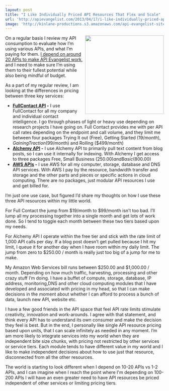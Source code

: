 ```yaml
---
layout: post
title: "I Like Individually Priced API Resources That Flex and Scale"
url: 'http://apievangelist.com/2013/04/17/i-like-individually-priced-api-resources-that-flex-and-scale/'
image: 'http://kinlane-productions.s3.amazonaws.com/api-evangelist-site/blog/person-building-blocks.jpg'
---
```


<img src="https://s3.amazonaws.com/kinlane-productions/person-building-blocks.jpg" alt="" width="250" align="right" />

On a regular basis I review my API consumption to evaluate how I’m using various APIs, and what I’m paying for them. [I depend on around 20 APIs to make API Evangelist work][1], and I need to make sure I’m using them to their fullest potential while also being mindful of budget.

As a part of my regular review, I am looking at the differences in pricing between three key services:

  * **[FullContact API][2] -** I use FullContact for all my company and individual contact intelligence. I go through phases of light or heavy use depending on research projects I have going on. Full Contact provides me with per API call rates depending on the endpoint and call volume, and they limit me between four packages Trying It out (Free), Getting Started ($19/month), Gaining Traction ($99/month) and Rolling ($499/month)
  * **[Alchemy API][3] -** I use Alchemy API to primarily pull text content from blog posts, so I can use it internally for indexing. With Alchemy I get access to three packages Free, Small Business ($250.00) and Basic ($800.00)
  * **[AWS APIs][4] -** I use AWS for all my computer, storage, database and DNS API services. With AWS I pay by the resource, bandwidth transfer and storage and the other parts and pieces or specific actions in cloud computing. There are no packages, just modular API resources I use and get billed for.

I’m just one use case, but figured I’d share my thoughts on how I use these three API resources within my little world.

For Full Contact the jump from $19/month to $99/month isn’t too bad. I’ll lump all my processing together into a single month and get lots of work done. So I tend to toggle each month between these two tiers based upon my needs.

For Alchemy API I operate within the free tier and stick with the rate limit of 1,000 API calls per day. If a blog post doesn’t get pulled because I hit my limit, I queue it for another day when I have room within my daily limit. The jump from zero to $250.00 / month is really just too big of a jump for me to make.

My Amazon Web Services bill runs between $250.00 and $1,000.00 / month. Depending on how much traffic, harvesting, processing and other crazy stuff I’m doing. I have a buffet of compute, storage, database, IP address, monitoring,DNS and other cloud computing modules that I have developed and associated with pricing in my head, so that I can make decisions in the moment about whether I can afford to process a bunch of data, launch new API, website etc.

I have a few good friends in the API space that feel API rate limits stimulate creativity, innovation and work-arounds. I agree with that statement, and think every API has to understand its own consumer and make the decision they feel is best. But in the end, I personally like single API resource pricing based upon units, that I can scale infinitely as needed in any moment. I’m am more likely to integrate services into my world when they are independent bite size chunks, with pricing not restricted by other services or service tiers. Each module tends to have different value in my world and I like to make independent decisions about how to use just that resource, disconnected from all the other resources.

The world is starting to look different when I depend on 10-20 APIs vs 1-2 APIs, and I can imagine when I reach the point where I'm depending on 100-200 APIs I will have an even greater need to have API resources be priced independent of other services or limiting pricing tiers.  

   [1]: http://apievangelist.com/2012/08/02/the-apis-that-i-depend-on-for-my-business/
   [2]: http://www.fullcontact.com/developer/
   [3]: http://www.alchemyapi.com/
   [4]: http://aws.amazon.com/

